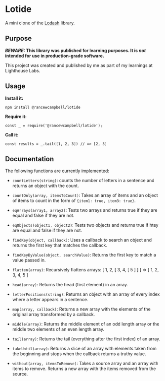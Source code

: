 # Lotide

A mini clone of the [Lodash](https://lodash.com) library.

## Purpose

**_BEWARE:_ This library was published for learning purposes. It is _not_ intended for use in production-grade software.**

This project was created and published by me as part of my learnings at Lighthouse Labs. 

## Usage

**Install it:**

`npm install @rancewcampbell/lotide`

**Require it:**

`const _ = require('@rancewcampbell/lotide');`

**Call it:**

`const results = _.tail([1, 2, 3]) // => [2, 3]`

## Documentation

The following functions are currently implemented:

* `countLetters(string)`: counts the number of letters in a sentence and returns an object with the count.

* `countOnly(array, itemsToCount)`: Takes an array of items and an object of items to count in the form of `{item1: true, item3: true}`.

* `eqArrays(array1, array2)`: Tests two arrays and returns true if they are equal and false if they are not.

* `eqObjects(object1, object2)`: Tests two objects and returns true if htey are equal and false if they are not.

* `findKey(object, callback)`: Uses a callback to search an object and returns the first key that matches the callback.

* `findKeyByValue(object, searchValue)`: Returns the first key to match a value passed in.

* `flatten(array)`: Recursively flattens arrays: [ 1, 2, [ 3, 4, [ 5 ] ] ] => [ 1, 2, 3, 4, 5 ]

* `head(array)`: Returns the head (first element) in an array.

* `letterPositions(string)`: Returns an object with an array of every index where a letter appears in a sentence.

* `map(array, callback)`: Returns a new array with the elements of the original array transformed by a callback.

* `middle(array)`: Returns the middle element of an odd length array or the middle two elements of an even length array.

* `tail(array)`: Returns the tail (everything after the first index) of an array.

* `takeUntil(array)`: Returns a slice of an array with elements taken from the beginning and stops when the callback returns a truthy value.

* `without(array, itemsToRemove)`: Takes a source array and an array with items to remove. Returns a new array with the items removed from the source.